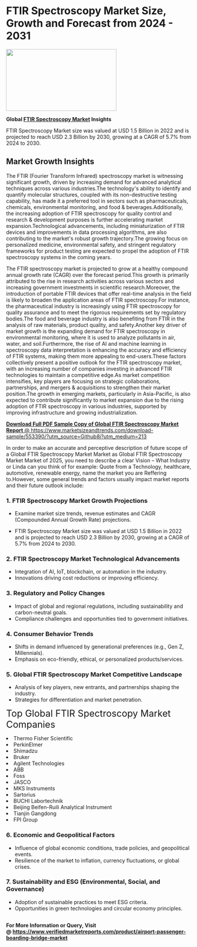 <H1>FTIR Spectroscopy Market Size, Growth and Forecast from 2024 - 2031</H1><img class="aligncenter size-medium wp-image-584254" src="https://thirdeyenews.in/wp-content/uploads/2024/09/Global-Market-Research-300x168.jpeg" alt="" width="300" height="168" /><p><strong>Global&nbsp;<a href="https://www.marketsizeandtrends.com/download-sample/553390/?utm_source=Github8j?utm_medium=213">FTIR Spectroscopy Market</a> Insights</strong></p><p>FTIR Spectroscopy Market size was valued at USD 1.5 Billion in 2022 and is projected to reach USD 2.3 Billion by 2030, growing at a CAGR of 5.7% from 2024 to 2030.</p><p><h2>Market Growth Insights</h2> <p>The FTIR (Fourier Transform Infrared) spectroscopy market is witnessing significant growth, driven by increasing demand for advanced analytical techniques across various industries.The technology's ability to identify and quantify molecular structures, coupled with its non-destructive testing capability, has made it a preferred tool in sectors such as pharmaceuticals, chemicals, environmental monitoring, and food & beverages.Additionally, the increasing adoption of FTIR spectroscopy for quality control and research & development purposes is further accelerating market expansion.Technological advancements, including miniaturization of FTIR devices and improvements in data processing algorithms, are also contributing to the market's robust growth trajectory.The growing focus on personalized medicine, environmental safety, and stringent regulatory frameworks for product testing are expected to propel the adoption of FTIR spectroscopy systems in the coming years.<a href="#"></a></p> <p>The FTIR spectroscopy market is projected to grow at a healthy compound annual growth rate (CAGR) over the forecast period.This growth is primarily attributed to the rise in research activities across various sectors and increasing government investments in scientific research.Moreover, the introduction of portable FTIR devices that offer real-time analysis in the field is likely to broaden the application areas of FTIR spectroscopy.For instance, the pharmaceutical industry is increasingly using FTIR spectroscopy for quality assurance and to meet the rigorous requirements set by regulatory bodies.The food and beverage industry is also benefiting from FTIR in the analysis of raw materials, product quality, and safety.Another key driver of market growth is the expanding demand for FTIR spectroscopy in environmental monitoring, where it is used to analyze pollutants in air, water, and soil.Furthermore, the rise of AI and machine learning in spectroscopy data interpretation is enhancing the accuracy and efficiency of FTIR systems, making them more appealing to end-users.These factors collectively present a positive outlook for the FTIR spectroscopy market, with an increasing number of companies investing in advanced FTIR technologies to maintain a competitive edge.As market competition intensifies, key players are focusing on strategic collaborations, partnerships, and mergers & acquisitions to strengthen their market position.The growth in emerging markets, particularly in Asia-Pacific, is also expected to contribute significantly to market expansion due to the rising adoption of FTIR spectroscopy in various industries, supported by improving infrastructure and growing industrialization.<a href="#"></p><p><span class=""><strong>Download Full PDF Sample Copy of Global FTIR Spectroscopy Market Report</strong> @ <a href="https://www.marketsizeandtrends.com/download-sample/553390/?utm_source=Github8j?utm_medium=213" target="_blank">https://www.marketsizeandtrends.com/download-sample/553390/?utm_source=Github8j?utm_medium=213</a></span></p><p>In order to make an accurate and perceptive description of future scope of a Global&nbsp;FTIR Spectroscopy Market Market as Global&nbsp;FTIR Spectroscopy Market Market of 2025, you need to describe a clear Vision &ndash; What Industry or Linda can you think of for example: Quote from a Technology, healthcare, automotive, renewable energy, name the market you are Reffering to.However, some general trends and factors usually impact market reports and their future outlook include:</p><h3>1.&nbsp;<strong>FTIR Spectroscopy Market Growth Projections</strong></h3><ul><li>Examine market size trends, revenue estimates and CAGR (Compounded Annual Growth Rate) projections.</li><li><p>FTIR Spectroscopy Market size was valued at USD 1.5 Billion in 2022 and is projected to reach USD 2.3 Billion by 2030, growing at a CAGR of 5.7% from 2024 to 2030.</p></li></ul><h3>2.&nbsp;<strong>FTIR Spectroscopy Market Technological Advancements</strong></h3><ul><li>Integration of AI, IoT, blockchain, or automation in the industry.</li><li>Innovations driving cost reductions or improving efficiency.</li></ul><h3>3.&nbsp;<strong>Regulatory and Policy Changes</strong></h3><ul><li>Impact of global and regional regulations, including sustainability and carbon-neutral goals.</li><li>Compliance challenges and opportunities tied to government initiatives.</li></ul><h3>4.&nbsp;<strong>Consumer Behavior Trends</strong></h3><ul><li>Shifts in demand influenced by generational preferences (e.g., Gen Z, Millennials).</li><li>Emphasis on eco-friendly, ethical, or personalized products/services.</li></ul><h3>5.&nbsp;<strong>Global FTIR Spectroscopy Market Competitive Landscape</strong></h3><ul><li>Analysis of key players, new entrants, and partnerships shaping the industry.</li><li>Strategies for differentiation and market penetration.</li></ul><p data-pm-slice="1 1 []"><span style="color: inherit; font-family: inherit; font-size: 25px;">Top Global FTIR Spectroscopy Market Companies</span></p><div class="" data-test-id=""><p><li>Thermo Fisher Scientific</li><li> PerkinElmer</li><li> Shimadzu</li><li> Bruker</li><li> Agilent Technologies</li><li> ABB</li><li> Foss</li><li> JASCO</li><li> MKS Instruments</li><li> Sartorius</li><li> BUCHI Labortechnik</li><li> Beijing Beifen-Ruili Analytical Instrument</li><li> Tianjin Gangdong</li><li> FPI Group</li></p></div><h3>6.&nbsp;<strong>Economic and Geopolitical Factors</strong></h3><ul><li>Influence of global economic conditions, trade policies, and geopolitical events.</li><li>Resilience of the market to inflation, currency fluctuations, or global crises.</li></ul><h3>7.&nbsp;<strong>Sustainability and ESG (Environmental, Social, and Governance)</strong></h3><ul><li>Adoption of sustainable practices to meet ESG criteria.</li><li>Opportunities in green technologies and circular economy principles.</li></ul><h2><strong style="font-size: 14px;">For More Information or Query, Visit @&nbsp;</strong><a style="background-color: #ffffff; font-size: 14px;" href="https://www.marketsizeandtrends.com/report/ftir-spectroscopy-market/" target="_blank">https://www.verifiedmarketreports.com/product/airport-passenger-boarding-bridge-market</a></h2>